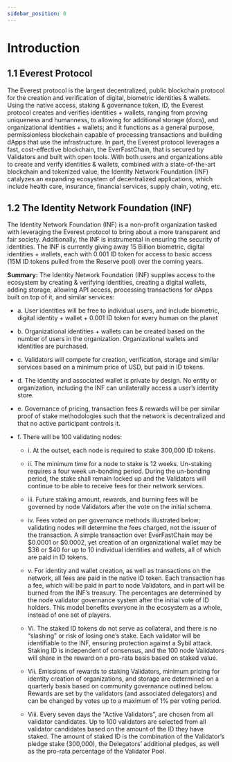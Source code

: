```yaml
---
sidebar_position: 0
---
```


# Introduction

## 1.1 Everest Protocol

The Everest protocol is the largest decentralized, public blockchain protocol for the creation and verification of digital, biometric identities & wallets. Using the native access, staking & governance token, ID, the Everest protocol creates and verifies identities + wallets, ranging from proving uniqueness and humanness, to allowing for additional storage (docs), and organizational identities + wallets; and it functions as a general purpose, permissionless blockchain capable of processing transactions and building dApps that use the infrastructure.
In part, the Everest protocol leverages a fast, cost-effective blockchain, the EverFastChain, that is secured by Validators and built with open tools. With both users and organizations able to create and verify identities & wallets, combined with a state-of-the-art blockchain and tokenized value, the Identity Network Foundation (INF) catalyzes an expanding ecosystem of decentralized applications, which include health care, insurance, financial services, supply chain, voting, etc.

## 1.2 The Identity Network Foundation (INF)

The Identity Network Foundation (INF) is a non-profit organization tasked with leveraging the Everest protocol to bring about a more transparent and fair society. Additionally, the INF is instrumental in ensuring the security of identities. The INF is currently giving away 15 Billion biometric, digital identities + wallets, each with 0.001 ID token for access to basic access (15M ID tokens pulled from the Reserve pool) over the coming years.

**Summary:** The Identity Network Foundation (INF) supplies access to the ecosystem by creating & verifying identities, creating a digital wallets, adding storage, allowing API access, processing transactions for dApps built on top of it, and similar services:

- a. User identities will be free to individual users, and include biometric, digital identity + wallet + 0.001 ID token for every human on the planet

- b. Organizational identities + wallets can be created based on the number of users in the organization. Organizational wallets and identities are purchased.

- c. Validators will compete for creation, verification, storage and similar services based on a minimum price of USD, but paid in ID tokens.

- d. The identity and associated wallet is private by design. No entity or organization, including the INF can unilaterally access a user’s identity store.

- e. Governance of pricing, transaction fees & rewards will be per similar proof of stake methodologies such that the network is decentralized and that no active participant controls it.

* f. There will be 100 validating nodes:

  - i. At the outset, each node is required to stake 300,000 ID tokens.

  - ii. The minimum time for a node to stake is 12 weeks. Un-staking requires a four week un-bonding period. During the un-bonding period, the stake shall remain locked up and the Validators will continue to be able to receive fees for their network services.

  - iii. Future staking amount, rewards, and burning fees will be governed by node Validators after the vote on the initial schema.

  - iv. Fees voted on per governance methods illustrated below; validating nodes will determine the fees charged, not the issuer of the transaction. A simple transaction over EverFastChain may be $0.0001 or $0.0002, yet creation of an organizational wallet may be $36 or $40 for up to 10 individual identities and wallets, all of which are paid in ID tokens.

  - v. For identity and wallet creation, as well as transactions on the network, all fees are paid in the native ID token. Each transaction has a fee, which will be paid in part to node Validators, and in part will be burned from the INF’s treasury. The percentages are determined by the node validator governance system after the initial vote of ID holders. This model benefits everyone in the ecosystem as a whole, instead of one set of players.

  - Vi. The staked ID tokens do not serve as collateral, and there is no “slashing” or risk of losing one’s stake. Each validator will be identifiable to the INF, ensuring protection against a Sybil attack. Staking ID is independent of consensus, and the 100 node Validators will share in the reward on a pro-rata basis based on staked value.

  - Vii. Emissions of rewards to staking Validators, minimum pricing for identity creation of organizations, and storage are determined on a quarterly basis based on community governance outlined below. Rewards are set by the validators (and associated delegators) and can be changed by votes up to a maximum of 1% per voting period.
  - Viii. Every seven days the “Active Validators”, are chosen from all validator candidates. Up to 100 validators are selected from all validator candidates based on the amount of the ID they have staked. The amount of staked ID is the combination of the Validator’s pledge stake (300,000), the Delegators’ additional pledges, as well as the pro-rata percentage of the Validator Pool.
